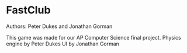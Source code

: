 # FastClub

Authors: Peter Dukes and Jonathan Gorman

This game was made for our AP Computer Science final project. 
Physics engine by Peter Dukes
UI by Jonathan Gorman
